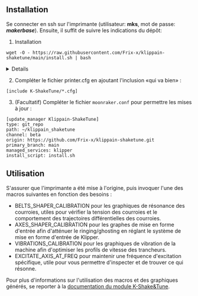 ## Installation

Se connecter en ssh sur l'imprimante (utilisateur: **mks**, mot de passe: ***makerbase***). Ensuite, il suffit de suivre les indications du dépôt:

1. Installation

`wget -O - https://raw.githubusercontent.com/Frix-x/klippain-shaketune/main/install.sh | bash`

<details>

```
mks@mkspi:~$ wget -O - https://raw.githubusercontent.com/Frix-x/klippain-shaketune/main/install.sh | bash
--2023-11-28 17:17:05--  https://raw.githubusercontent.com/Frix-x/klippain-shaketune/main/install.sh
Resolving raw.githubusercontent.com (raw.githubusercontent.com)... 185.199.108.133, 185.199.109.133, 185.199.110.133, ...
Connecting to raw.githubusercontent.com (raw.githubusercontent.com)|185.199.108.133|:443... connected.
HTTP request sent, awaiting response... 200 OK
Length: 2685 (2.6K) [text/plain]
Saving to: ‘STDOUT’

-                                  100%[=============================================================>]   2.62K  --.-KB/s    in 0s

2023-11-28 17:17:05 (13.8 MB/s) - written to stdout [2685/2685]


=============================================
- Klippain Shake&Tune module install script -
=============================================

[PRE-CHECK] Klipper service found! Continuing...

[DOWNLOAD] Downloading Klippain Shake&Tune module repository...
Cloning into 'klippain_shaketune'...
remote: Enumerating objects: 258, done.
remote: Counting objects: 100% (31/31), done.
remote: Compressing objects: 100% (28/28), done.
remote: Total 258 (delta 9), reused 8 (delta 3), pack-reused 227
Receiving objects: 100% (258/258), 20.87 MiB | 1.60 MiB/s, done.
Resolving deltas: 100% (103/103), done.
[DOWNLOAD] Download complete!

[INSTALL] Linking scripts to your config directory...
[INSTALL] gcode_shell_command.py Klipper extension is already installed. Continuing...

[POST-INSTALL] Restarting Klipper...
mks@mkspi:~$

```
  
</details>

2. Compléter le fichier printer.cfg en ajoutant l'inclusion «qui va bien» :

`[include K-ShakeTune/*.cfg]`

3. (Facultatif) Compléter le fichier `moonraker.conf` pour permettre les mises à jour :

```
[update_manager Klippain-ShakeTune]
type: git_repo
path: ~/klippain_shaketune
channel: beta
origin: https://github.com/Frix-x/klippain-shaketune.git
primary_branch: main
managed_services: klipper
install_script: install.sh
```

## Utilisation

S'assurer que l'imprimante a été mise à l'origine, puis invoquer l'une des macros suivantes en fonction des besoins :

- BELTS_SHAPER_CALIBRATION pour les graphiques de résonance des courroies, utiles pour vérifier la tension des courroies et le comportement des trajectoires différentielles des courroies.
- AXES_SHAPER_CALIBRATION pour les graphes de mise en forme d'entrée afin d'atténuer le ringing/ghosting en réglant le système de mise en forme d'entrée de Klipper.
- VIBRATIONS_CALIBRATION pour les graphiques de vibration de la machine afin d'optimiser les profils de vitesse des trancheurs.
- EXCITATE_AXIS_AT_FREQ pour maintenir une fréquence d'excitation spécifique, utile pour vous permettre d'inspecter et de trouver ce qui résonne.

Pour plus d'informations sur l'utilisation des macros et des graphiques générés, se reporter à la [documentation du module K-Shake&Tune](https://github.com/Frix-x/klippain-shaketune/tree/main/docs).
